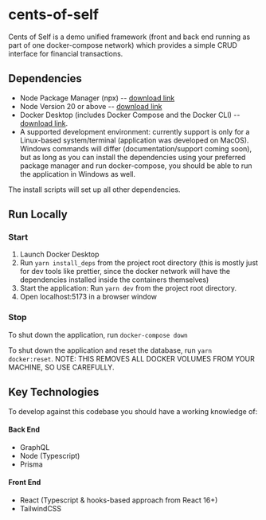 # cents-of-self

Cents of Self is a demo unified framework (front and back end running as part of one docker-compose network) which provides a simple CRUD interface for financial transactions.

## Dependencies

- Node Package Manager (npx) -- [download link](https://docs.npmjs.com/cli/v8/commands/npx)
- Node Version 20 or above -- [download link](https://nodejs.org/en/download)
- Docker Desktop (includes Docker Compose and the Docker CLI) -- [download link](https://docs.docker.com/compose/install/#:~:text=The%20easiest%20and%20recommended%20way,CLI%20which%20are%20Compose%20prerequisites).
- A supported development environment: currently support is only for a Linux-based system/terminal (application was developed on MacOS). Windows commands will differ (documentation/support coming soon), but as long as you can install the dependencies using your preferred package manager and run docker-compose, you should be able to run the application in Windows as well.

The install scripts will set up all other dependencies.

## Run Locally

### Start

1. Launch Docker Desktop
2. Run `yarn install_deps` from the project root directory (this is mostly just for dev tools like prettier, since the docker network will have the dependencies installed inside the containers themselves)
3. Start the application: Run `yarn dev` from the project root directory.
4. Open localhost:5173 in a browser window

### Stop

To shut down the application, run `docker-compose down`

To shut down the application and reset the database, run `yarn docker:reset`. NOTE: THIS REMOVES ALL DOCKER VOLUMES FROM YOUR MACHINE, SO USE CAREFULLY.

## Key Technologies

To develop against this codebase you should have a working knowledge of:

#### Back End

- GraphQL
- Node (Typescript)
- Prisma

#### Front End

- React (Typescript & hooks-based approach from React 16+)
- TailwindCSS
